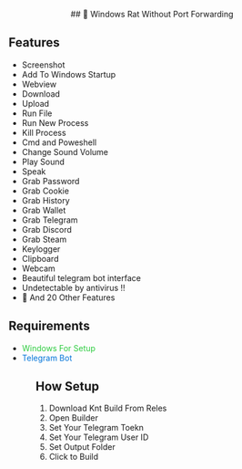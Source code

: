 <p align="center">
  ## 🔱 Windows Rat Without Port Forwarding 
</p>

## Features
- Screenshot
- Add To Windows Startup
- Webview
- Download
- Upload
- Run File
- Run New Process
- Kill Process 
- Cmd and Poweshell 
- Change Sound Volume
- Play Sound
- Speak 
- Grab Password
- Grab Cookie
- Grab History
- Grab Wallet
- Grab Telegram
- Grab Discord
- Grab Steam
- Keylogger
- Clipboard
- Webcam
- Beautiful telegram bot interface 
- Undetectable by antivirus !!
-  🤖 And 20 Other Features
<h2>Requirements</h2>
<ul>
  <li><span style="color: #2ECC40;">Windows For Setup</span></li>
  <li><span style="color: #0074D9;">Telegram Bot</span></li>
<ul>
  
## How Setup
1. Download Knt Build From Reles
2. Open Builder
3. Set Your Telegram Toekn
4. Set Your Telegram User ID
5. Set Output Folder 
6. Click to Build 
    

